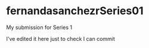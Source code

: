 # fernandasanchezrSeries01
My submission for Series 1

I've edited it here just to check I can commit
